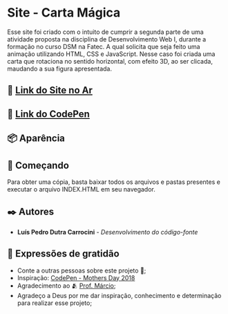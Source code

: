 # Site - Carta Mágica
Esse site foi criado com o intuito de cumprir a segunda parte de uma atividade proposta na disciplina de Desenvolvimento Web I, durante a formação no curso DSM na Fatec. A qual solicita que seja feito uma animação utilizando HTML, CSS e JavaScript. Nesse caso foi criada uma carta que rotaciona no sentido horizontal, com efeito 3D, ao ser clicada, maudando a sua figura apresentada.

## 🚀 [Link do Site no Ar](https://luis-pedro-dutra-carrocini.github.io/Dia-Maes/index.html)

## 🚀 [Link do CodePen](https://codepen.io/Lu-s-Pedro/pen/OJYyNyQ)


## 📦 Aparência


## 🚀 Começando

Para obter uma cópia, basta baixar todos os arquivos e pastas presentes e executar o arquivo INDEX.HTML em seu navegador.

## ✒️ Autores

* **Luís Pedro Dutra Carrocini** - *Desenvolvimento do código-fonte*


## 🎁 Expressões de gratidão

* Conte a outras pessoas sobre este projeto 📢;
* Inspiração: [CodePen - Mothers Day 2018](https://codepen.io/gayane-gasparyan/pen/jOmaBQK)
* Agradecimento ao 🫂 [Prof. Márcio](https://github.com/marciofunes);
* Agradeço a Deus por me dar inspiração, conhecimento e determinação para realizar esse projeto;
